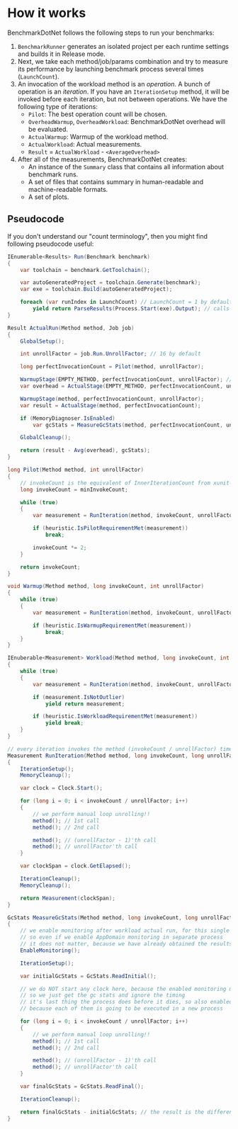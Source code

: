 # How it works

BenchmarkDotNet follows the following steps to run your benchmarks:

1. `BenchmarkRunner` generates an isolated project per each runtime settings and builds it in Release mode.
2. Next, we take each method/job/params combination and try to measure its performance by launching benchmark process several times (`LaunchCount`).
3. An invocation of the workload method is an *operation*. A bunch of operation is an *iteration*. If you have an `IterationSetup` method, it will be invoked before each iteration, 
but not between operations. We have the following type of iterations:
    * `Pilot`: The best operation count will be chosen.
    * `OverheadWarmup`, `OverheadWorkload`: BenchmarkDotNet overhead will be evaluated.
    * `ActualWarmup`: Warmup of the workload method.
    * `ActualWorkload`: Actual measurements.
    * `Result` = `ActualWorkload` - `<AverageOverhead>`
4. After all of the measurements, BenchmarkDotNet creates:
    * An instance of the `Summary` class that contains all information about benchmark runs.
    * A set of files that contains summary in human-readable and machine-readable formats.
    * A set of plots.

## Pseudocode

If you don't understand our "count terminology", then you might find following pseudocode useful:

```cs
IEnumerable<Results> Run(Benchmark benchmark)
{
    var toolchain = benchmark.GetToolchain();

    var autoGeneratedProject = toolchain.Generate(benchmark);
    var exe = toolchain.Build(autoGeneratedProject);

    foreach (var runIndex in LaunchCount) // LaunchCount = 1 by default
        yield return ParseResults(Process.Start(exe).Output); // calls ActualRun in a separate process
}

Result ActualRun(Method method, Job job)
{
    GlobalSetup();

    int unrollFactor = job.Run.UnrollFactor; // 16 by default

    long perfectInvocationCount = Pilot(method, unrollFactor);

    WarmupStage(EMPTY_METHOD, perfectInvocationCount, unrollFactor); // EMPTY_METHOD has same return type and arguments as benchmark
    var overhead = ActualStage(EMPTY_METHOD, perfectInvocationCount, unrollFactor);

    WarmupStage(method, perfectInvocationCount, unrollFactor);
    var result = ActualStage(method, perfectInvocationCount);

    if (MemoryDiagnoser.IsEnabled)
        var gcStats = MeasureGcStats(method, perfectInvocationCount, unrollFactor);

    GlobalCleanup(); 

    return (result - Avg(overhead), gcStats);
}

long Pilot(Method method, int unrollFactor)
{
    // invokeCount is the equivalent of InnerIterationCount from xunit-performance
    long invokeCount = minInvokeCount;

    while (true)
    {
        var measurement = RunIteration(method, invokeCount, unrollFactor);

        if (heuristic.IsPilotRequirementMet(measurement))
            break;

        invokeCount *= 2;
    }

    return invokeCount;
}

void Warmup(Method method, long invokeCount, int unrollFactor)
{
    while (true)
    {
        var measurement = RunIteration(method, invokeCount, unrollFactor);

        if (heuristic.IsWarmupRequirementMet(measurement))
            break;
    }
}

IEnuberable<Measurement> Workload(Method method, long invokeCount, int unrollFactor)
{
    while (true)
    {
        var measurement = RunIteration(method, invokeCount, unrollFactor);

        if (measurement.IsNotOutlier)
            yield return measurement;

        if (heuristic.IsWorkloadRequirementMet(measurement))
            yield break;
    }
}

// every iteration invokes the method (invokeCount / unrollFactor) times
Measurement RunIteration(Method method, long invokeCount, long unrollFactor)
{
    IterationSetup();
    MemoryCleanup();

    var clock = Clock.Start();

    for (long i = 0; i < invokeCount / unrollFactor; i++)
    {
        // we perform manual loop unrolling!!
        method(); // 1st call
        method(); // 2nd call

        method(); // (unrollFactor - 1)'th call
        method(); // unrollFactor'th call
    }

    var clockSpan = clock.GetElapsed();

    IterationCleanup();
    MemoryCleanup();

    return Measurement(clockSpan);
}

GcStats MeasureGcStats(Method method, long invokeCount, long unrollFacto)
{
    // we enable monitoring after workload actual run, for this single iteration which is executed at the end
    // so even if we enable AppDomain monitoring in separate process
    // it does not matter, because we have already obtained the results!
    EnableMonitoring(); 

    IterationSetup();

    var initialGcStats = GcStats.ReadInitial();

    // we do NOT start any clock here, because the enabled monitoring might have some overhead
    // so we just get the gc stats and ignore the timing
    // it's last thing the process does before it dies, so also enabled monitoring is not an issue for next benchmarks
    // because each of them is going to be executed in a new process

    for (long i = 0; i < invokeCount / unrollFactor; i++)
    {
        // we perform manual loop unrolling!!
        method(); // 1st call
        method(); // 2nd call

        method(); // (unrollFactor - 1)'th call
        method(); // unrollFactor'th call
    }

    var finalGcStats = GcStats.ReadFinal();

    IterationCleanup();

    return finalGcStats - initialGcStats; // the result is the difference between the stats collected after and before running the extra iteration
}
```
